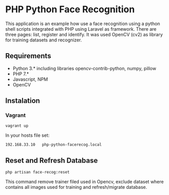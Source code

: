 # PHP Python Face Recognition
This application is an example how use a face recognition using a python shell scripts integrated with PHP using Laravel as framework. There are three pages: list, register and identify. It was used OpenCV (cv2) as library for training datasets and recognizer.

## Requirements
- Python 3.* including libraries opencv-contrib-python, numpy, pillow
- PHP 7.*
- Javascript, NPM
- OpenCV

## Instalation
### Vagrant
```
vagrant up
```
In your hosts file set: 
```
192.168.33.10   php-python-facerecog.local 
```


## Reset and Refresh Database
```
php artisan face-recog:reset
````
This command remove trainer filed used in Opencv, exclude dataset where contains all images used for training and refresh/migrate database.